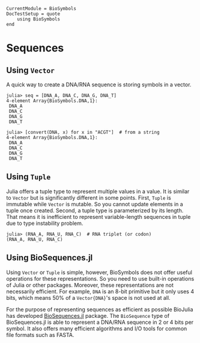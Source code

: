 ```@meta
CurrentModule = BioSymbols
DocTestSetup = quote
    using BioSymbols
end
```

Sequences
=========

Using `Vector`
--------------

A quick way to create a DNA/RNA sequence is storing symbols in a vector.

```jldoctest
julia> seq = [DNA_A, DNA_C, DNA_G, DNA_T]
4-element Array{BioSymbols.DNA,1}:
 DNA_A
 DNA_C
 DNA_G
 DNA_T

julia> [convert(DNA, x) for x in "ACGT"]  # from a string
4-element Array{BioSymbols.DNA,1}:
 DNA_A
 DNA_C
 DNA_G
 DNA_T

```


Using `Tuple`
-------------

Julia offers a tuple type to represent multiple values in a value. It is similar
to `Vector` but is significantly different in some points. First, `Tuple` is
immutable while `Vector` is mutable. So you cannot update elements in a tuple
once created. Second, a tuple type is parameterized by its length. That means it
is inefficient to represent variable-length sequences in tuple due to type
instability problem.

```jldoctest
julia> (RNA_A, RNA_U, RNA_C)  # RNA triplet (or codon)
(RNA_A, RNA_U, RNA_C)

```


Using BioSequences.jl
---------------------

Using `Vector` or `Tuple` is simple, however, BioSymbols does not offer useful
operations for these representations. So you need to use built-in operations of
Julia or other packages. Moreover, these representations are not necessarily
efficient. For example, `DNA` is an 8-bit primitive but it only uses 4 bits,
which means 50% of a `Vector{DNA}`'s space is not used at all.

For the purpose of representing sequences as efficient as possible BioJulia has
developed [BioSequences.jl](https://github.com/BioJulia/BioSequences.jl)
package. The `BioSequence` type of BioSequences.jl is able to represent a
DNA/RNA sequence in 2 or 4 bits per symbol. It also offers many efficient
algorithms and I/O tools for common file formats such as FASTA.
